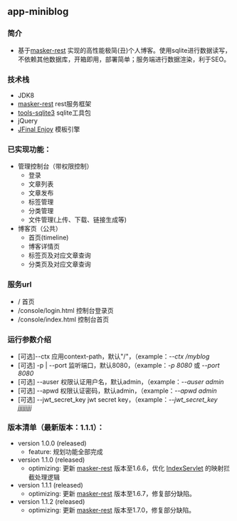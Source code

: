 ## app-miniblog

### 简介

- 基于[masker-rest][1] 实现的高性能极简(丑)个人博客。使用sqlite进行数据读写，不依赖其他数据库，开箱即用，部署简单；服务端进行数据渲染，利于SEO。

### 技术栈

- JDK8
- [masker-rest][1] rest服务框架
- [tools-sqlite3][2] sqlite工具包
- jQuery
- [JFinal Enjoy][3] 模板引擎

### 已实现功能：

- 管理控制台（带权限控制）
  - 登录
  - 文章列表
  - 文章发布
  - 标签管理
  - 分类管理
  - 文件管理(上传、下载、链接生成等)
- 博客页（公共）
  - 首页(timeline)
  - 博客详情页
  - 标签页及对应文章查询
  - 分类页及对应文章查询

### 服务url

   - / 首页
   - /console/login.html 控制台登录页
   - /console/index.html 控制台首页

### 运行参数介绍

   - [可选]--ctx 应用context-path，默认"/"，（example：<i>--ctx /myblog</i>
   - [可选] -p | --port 监听端口，默认8080，（example：<i>-p 8080</i> 或 <i>--port 8080</i>
   - [可选] --auser 权限认证用户名，默认admin，（example：<i>--auser admin</i>
   - [可选] --apwd 权限认证密码，默认admin，（example：<i>--apwd admin</i>
   - [可选] --jwt_secret_key jwt secret key，（example：<i>--jwt_secret_key jjjjjjjjj</i>

### 版本清单（最新版本：<b>1.1.1</b>）：

   - version 1.0.0 (released)
      - feature: 规划功能全部完成
   - version 1.1.0 (released)
      - optimizing: 更新 [masker-rest][1] 版本至1.6.6，优化 [IndexServlet][4] 的映射拦截处理逻辑
   - version 1.1.1 (released)
      - optimizing: 更新 [masker-rest][1] 版本至1.6.7，修复部分缺陷。
   - version 1.1.2 (released)
      - optimizing: 更新 [masker-rest][1] 版本至1.7.0，修复部分缺陷。

[1]: https://github.com/jiashunx/masker-rest
[2]: https://github.com/jiashunx/tools-sqlite3
[3]: https://jfinal.com/
[4]: src/main/java/io/github/jiashunx/app/miniblog/index/IndexServlet.java
